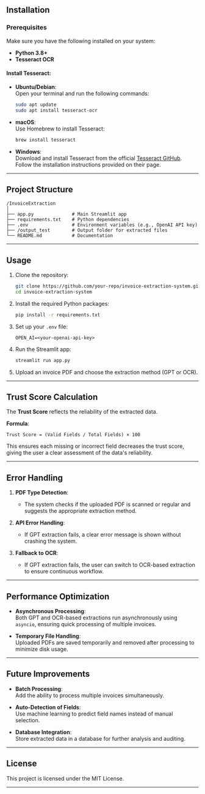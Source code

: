 

## Installation

### Prerequisites
Make sure you have the following installed on your system:

- **Python 3.8+**
- **Tesseract OCR**

#### Install Tesseract:

- **Ubuntu/Debian**:  
   Open your terminal and run the following commands:
   ```bash
   sudo apt update
   sudo apt install tesseract-ocr
   ```

- **macOS**:  
   Use Homebrew to install Tesseract:
   ```bash
   brew install tesseract
   ```

- **Windows**:  
   Download and install Tesseract from the official [Tesseract GitHub](https://github.com/tesseract-ocr/tesseract).  
   Follow the installation instructions provided on their page.

---

## Project Structure
```
/InvoiceExtraction
│
├── app.py              # Main Streamlit app
├── requirements.txt    # Python dependencies
├── .env                # Environment variables (e.g., OpenAI API key)
├── /output_test        # Output folder for extracted files
└── README.md           # Documentation
```

---

## Usage

1. Clone the repository:
   ```bash
   git clone https://github.com/your-repo/invoice-extraction-system.git
   cd invoice-extraction-system
   ```

2. Install the required Python packages:
   ```bash
   pip install -r requirements.txt
   ```

3. Set up your `.env` file:
   ```
   OPEN_AI=<your-openai-api-key>
   ```

4. Run the Streamlit app:
   ```bash
   streamlit run app.py
   ```

5. Upload an invoice PDF and choose the extraction method (GPT or OCR).  

---

## Trust Score Calculation

The **Trust Score** reflects the reliability of the extracted data.

**Formula**:
```
Trust Score = (Valid Fields / Total Fields) × 100
```

This ensures each missing or incorrect field decreases the trust score, giving the user a clear assessment of the data's reliability.

---

## Error Handling

1. **PDF Type Detection**:
   - The system checks if the uploaded PDF is scanned or regular and suggests the appropriate extraction method.

2. **API Error Handling**:
   - If GPT extraction fails, a clear error message is shown without crashing the system.

3. **Fallback to OCR**:
   - If GPT extraction fails, the user can switch to OCR-based extraction to ensure continuous workflow.

---

## Performance Optimization

- **Asynchronous Processing**:  
  Both GPT and OCR-based extractions run asynchronously using `asyncio`, ensuring quick processing of multiple invoices.
  
- **Temporary File Handling**:  
  Uploaded PDFs are saved temporarily and removed after processing to minimize disk usage.

---

## Future Improvements

- **Batch Processing**:  
  Add the ability to process multiple invoices simultaneously.

- **Auto-Detection of Fields**:  
  Use machine learning to predict field names instead of manual selection.

- **Database Integration**:  
  Store extracted data in a database for further analysis and auditing.

---

## License

This project is licensed under the MIT License.

---

```